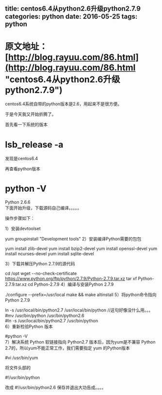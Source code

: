 title: centos6.4从python2.6升级python2.7.9
categories: python
date: 2016-05-25
tags: python
---

#  原文地址： [http://blog.rayuu.com/86.html](http://blog.rayuu.com/86.html "centos6.4从python2.6升级python2.7.9")



centos6.4系统自带的python版本是2.6，用起来不是很方便。

于是今天我又开始折腾了。

首先看一下系统的版本

# lsb_release -a
发现是centos6.4

<!--more-->

再查看python版本

# python  -V    
Python 2.6.6  
下面开始升级，下载源码自己编译。。。。。

操作步骤如下：

1）安装devtoolset

yum groupinstall "Development tools"
2）安装编译Python需要的包包

yum install zlib-devel
yum install bzip2-devel
yum install openssl-devel
yum install ncurses-devel
yum install sqlite-devel
 

 

 

 

3）下载并解压Python 2.7.9的源代码

cd /opt
wget --no-check-certificate https://www.python.org/ftp/python/2.7.9/Python-2.7.9.tar.xz
tar xf Python-2.7.9.tar.xz
cd Python-2.7.9
4）编译与安装Python 2.7.9

./configure --prefix=/usr/local
make && make altinstall
5）将python命令指向Python 2.7.9

ln -s /usr/local/bin/python2.7 /usr/local/bin/python   //这句好像没什么用。。。
#mv /usr/bin/python /usr/bin/python2.6  
#ln -s /usr/local/bin/python2.7 /usr/bin/python  
6）重新检验Python 版本

#python -V  
7）解决系统 Python 软链接指向 Python2.7 版本后，因为yum是不兼容 Python 2.7的，所以yum不能正常工作，我们需要指定 yum 的Python版本

#vi /usr/bin/yum  
 

将文件头部的

#!/usr/bin/python

改成
#!/usr/bin/python2.6
保存并退出大功告成。。。。